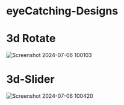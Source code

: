 # eyeCatching-Designs

# 3d Rotate
![Screenshot 2024-07-06 100103](https://github.com/parth-choudhary613/eyeCatching-Designs/assets/149800353/fc480f77-de58-4d1b-8acb-d0f3c730d512)

# 3d-Slider
![Screenshot 2024-07-06 100420](https://github.com/parth-choudhary613/eyeCatching-Designs/assets/149800353/005eaa27-455d-4656-bbc9-1777c8c9f8fc)
